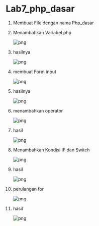 # Lab7_php_dasar


1. Membuat File dengan nama Php_dasar
2. Menambahkan Variabel php




	![png](gambar/1.png)


3. hasilnya

	![png](gambar/1.1.png)

4. membuat Form input 



	![png](gambar/2.png)


5. hasilnya


	![png](gambar/2.1.png)

6. menambahkan operator



	![png](gambar/6.png)
	





7. hasil



	![png](gambar/6.1.png)


8. Menambahkan Kondisi IF dan Switch


	
	![png](gambar/3.png)



9. hasil


	![png](gambar/3.1.png)



10. perulangan for


	![png](gambar/4.png)


11. hasil



	![png](gambar/4.1.png)



